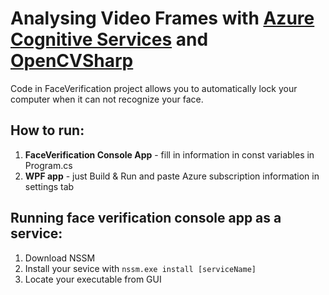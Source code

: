 # Analysing Video Frames with [Azure Cognitive Services](https://westus.dev.cognitive.microsoft.com/docs/services/563879b61984550e40cbbe8d/operations/563879b61984550f30395236) and [OpenCVSharp](https://github.com/shimat/opencvsharp)

Code in FaceVerification project allows you to automatically lock your computer when it can not recognize your face.

## How to run:

1. **FaceVerification Console App** - fill in information in const variables in Program.cs
2. **WPF app** - just Build & Run and paste Azure subscription information in settings tab

## Running face verification console app as a service:

1. Download NSSM
2. Install your sevice with `nssm.exe install [serviceName]`
3. Locate your executable from GUI
